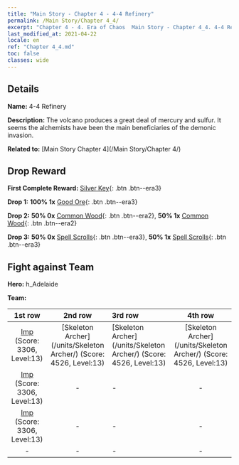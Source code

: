 ```yaml
---
title: "Main Story - Chapter 4 - 4-4 Refinery"
permalink: /Main Story/Chapter 4_4/
excerpt: "Chapter 4 - 4. Era of Chaos  Main Story - Chapter 4_4. 4-4 Refinery"
last_modified_at: 2021-04-22
locale: en
ref: "Chapter 4_4.md"
toc: false
classes: wide
---
```


## Details

 **Name:** 4-4 Refinery

 **Description:** The volcano produces a great deal of mercury and sulfur. It seems the alchemists have been the main beneficiaries of the demonic invasion.

 **Related to:** [Main Story Chapter 4](/Main Story/Chapter 4/)

## Drop Reward

 **First Complete Reward:** [Silver Key](/Items/con_693/){: .btn .btn--era3}

 **Drop 1:** **100% 1x** [Good Ore](/Items/mat_12/){: .btn .btn--era3}

 **Drop 2:** **50% 0x** [Common Wood](/Items/mat_7/){: .btn .btn--era2}, **50% 1x** [Common Wood](/Items/mat_7/){: .btn .btn--era2}

 **Drop 3:** **50% 0x** [Spell Scrolls](/Items/con_694/){: .btn .btn--era3}, **50% 1x** [Spell Scrolls](/Items/con_694/){: .btn .btn--era3}


## Fight against Team
 **Hero:** h_Adelaide

 **Team:**


  | 1st row | 2nd row | 3rd row | 4th row |
  |:----:|:----:|:----|:----:|
  | [Imp](/units/Imp/) (Score: 3306, Level:13)  | [Skeleton Archer](/units/Skeleton Archer/) (Score: 4526, Level:13)  | [Skeleton Archer](/units/Skeleton Archer/) (Score: 4526, Level:13)  | [Skeleton Archer](/units/Skeleton Archer/) (Score: 4526, Level:13)  |
  | [Imp](/units/Imp/) (Score: 3306, Level:13)  | - | - | - |
  | [Imp](/units/Imp/) (Score: 3306, Level:13)  | - | - | - |
  | - | - | - | - |


